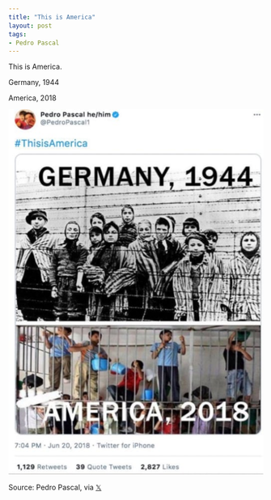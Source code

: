 ```yaml
---
title: "This is America"
layout: post
tags:
- Pedro Pascal
---
```


This is America.

Germany, 1944

America, 2018

![This is America](/assets/2018-06-20-pedro-pascal.jpg "This is America")

Source: Pedro Pascal, via [𝕏](https://x.com)



